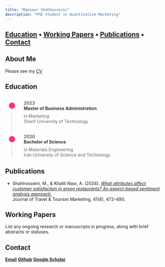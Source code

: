 ```yaml
---
title: "Mansour Shahhosseini"
description: "PhD Student in Quantitative Marketing"
---
```

[Education](#education) • [Working Papers](#working-papers) • [Publications](#publications) • [Contact](#contact)
---
## About Me

Please see my [CV](assets/MansourShahhosseini_CV.pdf)

## <a name="education"></a>Education
<!-- Inline CSS for a simple vertical timeline -->
<style>
.timeline {
  position: relative;
  margin: 2rem 0;
  padding: 0;
  list-style: none;
}
.timeline::before {
  content: '';
  position: absolute;
  left: 20px;
  top: 0;
  bottom: 0;
  width: 2px;
  background: #ddd;
}
.timeline-item {
  position: relative;
  margin: 2rem 0;
  padding-left: 60px;
}
.timeline-item::before {
  content: '';
  position: absolute;
  left: 10px;
  top: 5px;
  width: 20px;
  height: 20px;
  border-radius: 50%;
  background: #ff3366; /* Pink circle */
  border: 2px solid #fff;
}
.timeline-year {
  font-weight: bold;
  color: #666;
}
.timeline-content h4 {
  margin: 0;
  font-weight: bold;
  color: #333;
}
.timeline-content p {
  margin: 0.5rem 0 0;
  color: #666;
}

.timeline li {
  list-style: none !important;
  list-style-type: none !important;
}
</style>

<ul class="timeline">
  <li class="timeline-item">
    <span class="timeline-year">2023</span>
    <div class="timeline-content">
      <h4>Master of Business Administration</h4>
      <p>in Marketing<br>Sharif University of Technology</p>
    </div>
  </li>
  <li class="timeline-item">
    <span class="timeline-year">2020</span>
    <div class="timeline-content">
      <h4>Bachelor of Science</h4>
      <p>in Materials Engineering<br>Iran University of Science and Technology</p>
    </div>
  </li>
</ul>

## <a name="publications"></a>Publications
- Shahhosseini, M., & Khalili Nasr, A. (2024). [*What attributes affect customer satisfaction in green restaurants? An aspect-based sentiment analysis approach.*](assets/WAACSGR.pdf)  
  Journal of Travel & Tourism Marketing, 41(4), 472–490.  
  
## <a name="working-papers"></a>Working Papers
List any ongoing research or manuscripts in progress, along with brief abstracts or statuses.


## <a name="contact"></a>Contact
[**Email**](mailto:mansour.shahhosseini@temple.edu)   [**Github**](https://github.com/MansourShahhosseini)   [**Google Scholar**](https://scholar.google.com/citations?user=https://scholar.google.com/cit&hl=&user=8iK7T7EAAAAJ)
